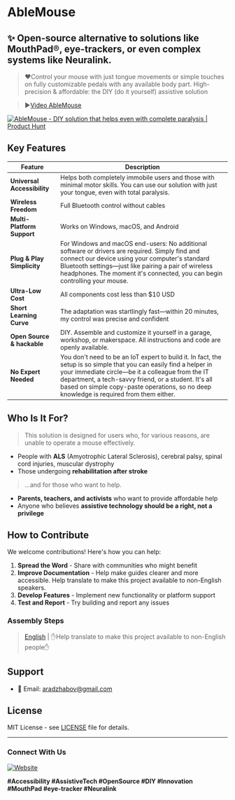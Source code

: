 
# AbleMouse

[//]: # (<img src="docs/img/icon_v2.png" alt="AbleMouse Demo" width="165"> )

## ✨ Open-source alternative to solutions like **MouthPad®**, **eye-trackers**, or even complex systems like **Neuralink**.
> ❤️Control your mouse with just tongue movements or simple touches on fully customizable pedals with any available body part.
High-precision & affordable: the DIY (do it yourself) assistive solution

>▶️[Video AbleMouse](https://youtu.be/1eeg7Sakj_I)

<a href="https://www.producthunt.com/products/ablemouse-control-with-tongue-or-touch?embed=true&utm_source=badge-featured&utm_medium=badge&utm_source=badge-ablemouse" target="_blank"><img src="https://api.producthunt.com/widgets/embed-image/v1/featured.svg?post_id=1011143&theme=light&t=1756777068252" alt="AbleMouse - DIY&#0032;solution&#0032;that&#0032;helps&#0032;even&#0032;with&#0032;complete&#0032;paralysis | Product Hunt" style="width: 250px; height: 54px;" width="250" height="54" /></a>

[//]: # (<iframe style="border: none;" src="https://cards.producthunt.com/cards/products/1103325" width="500" height="405" frameborder="0" scrolling="no" allowfullscreen></iframe>)
## Key Features

| Feature | Description |
|---------|-------------|
| **Universal Accessibility** | Helps both completely immobile users and those with minimal motor skills. You can use our solution with just your tongue, even with total paralysis. |
| **Wireless Freedom** | Full Bluetooth control without cables |
| **Multi-Platform Support** | Works on Windows, macOS, and Android |
| **Plug & Play Simplicity** | For Windows and macOS end-users: No additional software or drivers are required. Simply find and connect our device using your computer's standard Bluetooth settings—just like pairing a pair of wireless headphones. The moment it's connected, you can begin controlling your mouse.
| **Ultra-Low Cost** | All components cost less than $10 USD |
| **Short Learning Curve** | The adaptation was startlingly fast—within 20 minutes, my control was precise and confident |
| **Open Source & hackable** | DIY. Assemble and customize it yourself in a garage, workshop, or makerspace. All instructions and code are openly available.
| **No Expert Needed** | You don't need to be an IoT expert to build it. In fact, the setup is so simple that you can easily find a helper in your immediate circle—be it a colleague from the IT department, a tech-savvy friend, or a student. It's all based on simple copy-paste operations, so no deep knowledge is required from them either.

## Who Is It For?
> This solution is designed for users who, for various reasons, are unable to operate a mouse effectively.
- People with **ALS** (Amyotrophic Lateral Sclerosis), cerebral palsy, spinal cord injuries, muscular dystrophy
- Those undergoing **rehabilitation after stroke**
>...and for those who want to help.
- **Parents, teachers, and activists** who want to provide affordable help
- Anyone who believes **assistive technology should be a right, not a privilege**

## How to Contribute

We welcome contributions! Here's how you can help:

1. **Spread the Word** - Share with communities who might benefit
2. **Improve Documentation** - Help make guides clearer and more accessible. Help translate to make this project available to non-English speakers.
3. **Develop Features** - Implement new functionality or platform support
4. **Test and Report** - Try building and report any issues

### Assembly Steps
> [English](docs/en/assemble-guide.md) | ✋Help translate to make this project available to non-English people✋

## Support
- 📧 Email: aradzhabov@gmail.com

## License

MIT License - see [LICENSE](LICENSE) file for details.

---

### Connect With Us

[![Website](https://img.shields.io/badge/Website-Learn%20More-green)](https://aradzhabov.github.io/gagarin_data_labs/)

**#Accessibility #AssistiveTech #OpenSource #DIY #Innovation #MouthPad #eye-tracker #Neuralink**
